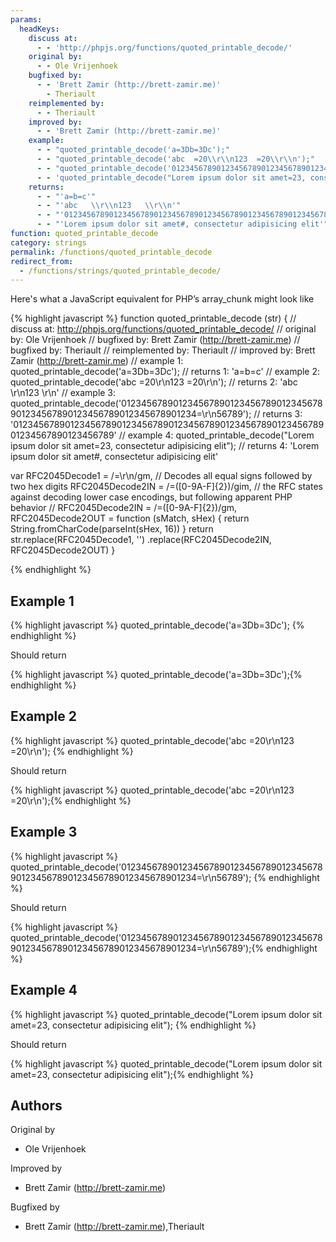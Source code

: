 ```yaml
---
params:
  headKeys:
    discuss at:
      - - 'http://phpjs.org/functions/quoted_printable_decode/'
    original by:
      - - Ole Vrijenhoek
    bugfixed by:
      - - 'Brett Zamir (http://brett-zamir.me)'
        - Theriault
    reimplemented by:
      - - Theriault
    improved by:
      - - 'Brett Zamir (http://brett-zamir.me)'
    example:
      - - "quoted_printable_decode('a=3Db=3Dc');"
      - - "quoted_printable_decode('abc  =20\\r\\n123  =20\\r\\n');"
      - - "quoted_printable_decode('012345678901234567890123456789012345678901234567890123456789012345678901234=\\r\\n56789');"
      - - 'quoted_printable_decode("Lorem ipsum dolor sit amet=23, consectetur adipisicing elit");'
    returns:
      - - "'a=b=c'"
      - - "'abc   \\r\\n123   \\r\\n'"
      - - "'01234567890123456789012345678901234567890123456789012345678901234567890123456789'"
      - - "'Lorem ipsum dolor sit amet#, consectetur adipisicing elit'"
function: quoted_printable_decode
category: strings
permalink: /functions/quoted_printable_decode
redirect_from:
  - /functions/strings/quoted_printable_decode/
---
```


<!-- WARNING! This file is auto generated by `npm run web:inject`, do not edit by hand -->

Here's what a JavaScript equivalent for PHP’s array_chunk might look like

{% highlight javascript %}
function quoted_printable_decode (str) {
  //       discuss at: http://phpjs.org/functions/quoted_printable_decode/
  //      original by: Ole Vrijenhoek
  //      bugfixed by: Brett Zamir (http://brett-zamir.me)
  //      bugfixed by: Theriault
  // reimplemented by: Theriault
  //      improved by: Brett Zamir (http://brett-zamir.me)
  //        example 1: quoted_printable_decode('a=3Db=3Dc');
  //        returns 1: 'a=b=c'
  //        example 2: quoted_printable_decode('abc  =20\r\n123  =20\r\n');
  //        returns 2: 'abc   \r\n123   \r\n'
  //        example 3: quoted_printable_decode('012345678901234567890123456789012345678901234567890123456789012345678901234=\r\n56789');
  //        returns 3: '01234567890123456789012345678901234567890123456789012345678901234567890123456789'
  //        example 4: quoted_printable_decode("Lorem ipsum dolor sit amet=23, consectetur adipisicing elit");
  //        returns 4: 'Lorem ipsum dolor sit amet#, consectetur adipisicing elit'

  var RFC2045Decode1 = /=\r\n/gm,
    // Decodes all equal signs followed by two hex digits
    RFC2045Decode2IN = /=([0-9A-F]{2})/gim,
    // the RFC states against decoding lower case encodings, but following apparent PHP behavior
    // RFC2045Decode2IN = /=([0-9A-F]{2})/gm,
    RFC2045Decode2OUT = function (sMatch, sHex) {
      return String.fromCharCode(parseInt(sHex, 16))
    }
  return str.replace(RFC2045Decode1, '')
    .replace(RFC2045Decode2IN, RFC2045Decode2OUT)
}

{% endhighlight %}

## Example 1

{% highlight javascript %}
quoted_printable_decode('a=3Db=3Dc');
{% endhighlight %}

Should return

{% highlight javascript %}
quoted_printable_decode('a=3Db=3Dc');{% endhighlight %}

## Example 2

{% highlight javascript %}
quoted_printable_decode('abc  =20\r\n123  =20\r\n');
{% endhighlight %}

Should return

{% highlight javascript %}
quoted_printable_decode('abc  =20\r\n123  =20\r\n');{% endhighlight %}

## Example 3

{% highlight javascript %}
quoted_printable_decode('012345678901234567890123456789012345678901234567890123456789012345678901234=\r\n56789');
{% endhighlight %}

Should return

{% highlight javascript %}
quoted_printable_decode('012345678901234567890123456789012345678901234567890123456789012345678901234=\r\n56789');{% endhighlight %}

## Example 4

{% highlight javascript %}
quoted_printable_decode("Lorem ipsum dolor sit amet=23, consectetur adipisicing elit");
{% endhighlight %}

Should return

{% highlight javascript %}
quoted_printable_decode("Lorem ipsum dolor sit amet=23, consectetur adipisicing elit");{% endhighlight %}


## Authors


Original by

- Ole Vrijenhoek


Improved by

- Brett Zamir (http://brett-zamir.me)


Bugfixed by

- Brett Zamir (http://brett-zamir.me),Theriault

